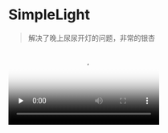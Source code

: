 # SimpleLight
> 解决了晚上尿尿开灯的问题，非常的银杏


<video id="video" controls="" preload="none" poster="使用效果">
      <source id="mp4" src="http://www.visualnet.cloud:9000/s/XcjC4KDjX8cridi/download" type="video/mp4">
</videos>
